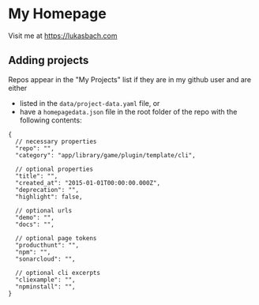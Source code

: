 # My Homepage

Visit me at https://lukasbach.com

## Adding projects

Repos appear in the "My Projects" list if they are in my github user and are either

* listed in the `data/project-data.yaml` file, or
* have a `homepagedata.json` file in the root folder of the repo with the following contents:

```json5
{
  // necessary properties
  "repo": "",
  "category": "app/library/game/plugin/template/cli",

  // optional properties
  "title": "",
  "created_at": "2015-01-01T00:00:00.000Z",
  "deprecation": "",
  "highlight": false,
  
  // optional urls
  "demo": "",
  "docs": "",
  
  // optional page tokens
  "producthunt": "",
  "npm": "",
  "sonarcloud": "",

  // optional cli excerpts
  "cliexample": "",
  "npminstall": "",
}
```